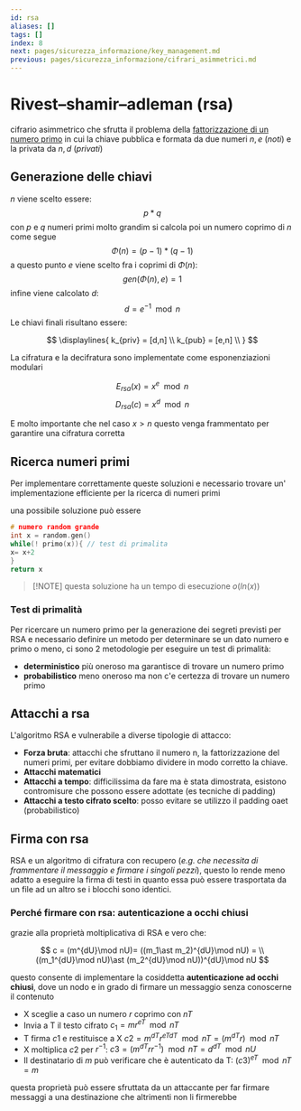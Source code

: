 ```yaml
---
id: rsa
aliases: []
tags: []
index: 8
next: pages/sicurezza_informazione/key_management.md
previous: pages/sicurezza_informazione/cifrari_asimmetrici.md
---
```


# Rivest–shamir–adleman (rsa)

cifrario asimmetrico che sfrutta il problema della [fattorizzazione di un numero primo](pages/sicurezza_informazione/problemi_difficili.md#fattorizzazione%20di%20un%20numero%20primo) in cui la chiave pubblica e formata da due numeri $n,e$ (*noti*) e la privata da $n,d$ (*privati*)

## Generazione delle chiavi

$n$ viene scelto essere: $$ p\ast q $$ con $p$ e $q$ numeri primi molto grandim si calcola poi un numero coprimo di $n$ come segue $$\Phi(n) = (p-1) \ast (q-1)$$
a questo punto $e$ viene scelto fra i coprimi di $\Phi(n)$: $$gen(\Phi(n),e)= 1$$
infine viene calcolato $d$: $$d= e^{-1}\mod{n}$$
Le chiavi finali risultano essere:

$$
\displaylines{
k_{priv} = [d,n] \\
k_{pub} = [e,n] \\
}
$$

La cifratura e la decifratura sono implementate come esponenziazioni modulari

$$
E_{rsa}(x)= x^e\mod n
$$
$$
D_{rsa}(c)= x^d\mod n
$$

E molto importante che nel caso $x \gt n$  questo venga frammentato per garantire una cifratura corretta

## Ricerca numeri primi

Per implementare correttamente queste soluzioni e necessario trovare un' implementazione efficiente per la ricerca di numeri primi

una possibile soluzione può essere

```c
# numero random grande
int x = random.gen()
while(! primo(x)){ // test di primalita
x= x+2
}
return x
```

>[!NOTE] questa soluzione ha un tempo di esecuzione $o(ln(x))$

### Test di primalità

Per ricercare un numero primo per la generazione dei segreti previsti per RSA e necessario definire un metodo per determinare se un dato numero e primo o meno, ci sono 2 metodologie per eseguire un test di primalità:

- **deterministico** più oneroso ma garantisce di trovare un numero primo
- **probabilistico**  meno oneroso ma non c'e certezza di trovare un numero primo

## Attacchi a rsa

L'algoritmo RSA e vulnerabile a diverse tipologie di attacco:

- **Forza bruta**: attacchi che sfruttano il numero n, la fattorizzazione del numeri primi, per evitare dobbiamo dividere in modo corretto la chiave.
- **Attacchi matematici**
- **Attacchi a tempo**: difficilissima da fare ma è stata dimostrata, esistono contromisure che possono essere adottate (es tecniche di padding)
- **Attacchi a testo cifrato scelto**: posso evitare se utilizzo il padding oaet (probabilistico)

## Firma con rsa

RSA e un algoritmo di cifratura con recupero (*e.g. che necessita di frammentare il messaggio e firmare i singoli pezzi*), questo lo rende meno adatto a eseguire la firma di testi in quanto essa può essere trasportata da un file ad un altro se i blocchi sono identici.

### Perché firmare con rsa: autenticazione a occhi chiusi

grazie alla proprietà moltiplicativa di RSA e vero che:

$$
c = (m^{dU}\mod nU)=
((m_1\ast m_2)^{dU}\mod nU) = \\
((m_1^{dU}\mod nU)\ast (m_2^{dU}\mod nU))^{dU}\mod nU
$$

questo consente di implementare la cosiddetta **autenticazione ad occhi chiusi**, dove un nodo e in grado di firmare un messaggio senza conoscerne il contenuto

- X sceglie a caso un numero $r$ coprimo con $nT$
- Invia a T il testo cifrato $c_1 = mr^{eT} \mod nT$
- T firma $c1$ e restituisce a X $c2 = m^{dT}r^{eTdT}  \mod nT = (m^{dT}r) \mod nT$
- X moltiplica $c2$ per $r^{-1}$:  $c3 = (m^{dT}rr^{-1})\mod nT = d^{dT} \mod nU$
- Il destinatario di $m$ può verificare che è autenticato da T: $(c3)^{eT} \mod nT = m$

questa proprietà può essere sfruttata da un attaccante per far firmare messaggi a una destinazione che altrimenti non li firmerebbe

